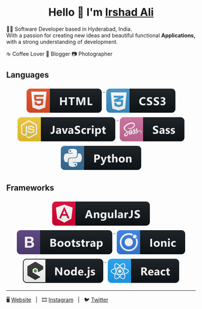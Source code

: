 <div align="center">
    <h1>Hello 👋 I'm <a href="https://irshadali.codes">Irshad Ali</a>
</h1>
</div>

<p align="center">

👨‍💻 Software Developer based in Hyderabad, India. <br>
With a passion for creating new ideas and beautiful functional <b> Applications,</b> with a strong understanding of development.

☕️ Coffee Lover 📝 Blogger 📷 Photographer

</p>

## Languages

<p align="center">
  <a href="#">
    <img src="https://raw.githubusercontent.com/irshad/irshad/master/icons/lang/html.svg" alt="html" style="vertical-align:top; margin:6px 4px">
  </a>
  <a href="#">
    <img src="https://raw.githubusercontent.com/irshad/irshad/master/icons/lang/css3.svg" alt="css" style="vertical-align:top; margin:6px 4px">
  </a>
  <a href="#">
    <img src="https://raw.githubusercontent.com/irshad/irshad/master/icons/lang/js.svg" alt="javascript" style="vertical-align:top; margin:6px 4px">
  </a>
  <a href="#">
    <img src="https://raw.githubusercontent.com/irshad/irshad/master/icons/lang/sass.svg" alt="sass" style="vertical-align:top; margin:6px 4px">
  </a>
  <a href="#">
    <img src="https://raw.githubusercontent.com/irshad/irshad/master/icons/lang/python.svg" alt="python" style="vertical-align:top; margin:6px 4px">
  </a>
</p>

## Frameworks

<p align="center">
  <a href="#">
    <img src="https://raw.githubusercontent.com/irshad/irshad/master/icons/frameworks/angular.svg" alt="angular" style="vertical-align:top; margin:6px 4px">
  </a>
  <a href="#">
    <img src="https://raw.githubusercontent.com/irshad/irshad/master/icons/frameworks/bootstrap.svg" alt="bootstrap" style="vertical-align:top; margin:6px 4px">
  </a>
  <a href="#">
    <img src="https://raw.githubusercontent.com/irshad/irshad/master/icons/frameworks/ionic.svg" alt="ionic" style="vertical-align:top; margin:6px 4px">
  </a>
  <a href="#">
    <img src="https://raw.githubusercontent.com/irshad/irshad/master/icons/frameworks/nodejs_larger.svg" alt="nodejs" style="vertical-align:top; margin:6px 4px">
  </a>
  <a href="#">
    <img src="https://raw.githubusercontent.com/irshad/irshad/master/icons/frameworks/react.svg" alt="react" style="vertical-align:top; margin:6px 4px">
  </a>
</p>

<hr>
🖥️ <a href="https://irshadali.codes">Website</a> &nbsp;&nbsp;|&nbsp;&nbsp; 
🎞️ <a href="https://instagram.com/imirshadali">Instagram</a> &nbsp;&nbsp;|&nbsp;&nbsp; 🐦 <a href="https://twitter.com/imirshadali">Twitter</a>

<!--
**irshad/irshad** is a ✨ _special_ ✨ repository because its `README.md` (this file) appears on your GitHub profile.

Here are some ideas to get you started:

- 🔭 I’m currently working on ...
- 🌱 I’m currently learning ...
- 👯 I’m looking to collaborate on ...
- 🤔 I’m looking for help with ...
- 💬 Ask me about ...
- 📫 How to reach me: ...
- 😄 Pronouns: ...
- ⚡ Fun fact: ...
-->
